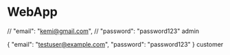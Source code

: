 # WebApp

// "email": "kemi@gmail.com",
// "password": "password123" admin

{
"email": "testuser@example.com",
"password": "password123"
} customer
